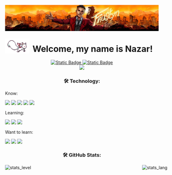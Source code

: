 
<div align="center">
  <img src="accets/main_logo.jpg"/>
</div>


<div style="display: flex; align-items: center;">
    <img height="50" width="80" src="accets/kyubey.gif" alt="Icon"/>
    <h1 style="margin-left: 10px;">Welcome, my name is Nazar!</h1>
</div>

<div align="center">
  <a href="" target="_blank">
    <img alt="Static Badge" src="https://img.shields.io/badge/TELEGRAM-whiteblue?style=for-the-badge&logo=telegram&logoColor=white&labelColor=blue&color=blue">
  </a>
  <a href="" target="_blank">
    <img alt="Static Badge" src="https://img.shields.io/badge/GMAIL-whiteblue?style=for-the-badge&logo=gmail&logoColor=white&labelColor=red&color=red">
  </a>
</div>


<div align="center">
  <img src="https://visitor-badge.laobi.icu/badge?page_id=faustynn.faustynn&"  />
</div>


<h3 align="center">🛠 Technology:</h3>
<p align="left">Know:</p>
    <img src="https://cdn.jsdelivr.net/gh/devicons/devicon@latest/icons/java/java-original.svg" height="40" />
    <img src="https://cdn.jsdelivr.net/gh/devicons/devicon@latest/icons/c/c-original.svg"  height="40"/>
    <img src="https://cdn.jsdelivr.net/gh/devicons/devicon@latest/icons/python/python-original.svg" height="40"/>
    <img src="https://cdn.jsdelivr.net/gh/devicons/devicon@latest/icons/html5/html5-original-wordmark.svg" height="40"/>
    <img src="https://cdn.jsdelivr.net/gh/devicons/devicon@latest/icons/css3/css3-original-wordmark.svg" height="40"/>

<p align="left">Learning:</p>
    <img src="https://cdn.jsdelivr.net/gh/devicons/devicon@latest/icons/spring/spring-original.svg" height="40" />
    <img src="https://cdn.jsdelivr.net/gh/devicons/devicon@latest/icons/apachekafka/apachekafka-original.svg"  height="40"/>
    <img src="https://cdn.jsdelivr.net/gh/devicons/devicon@latest/icons/redis/redis-original.svg" height="40" />

<p align="left">Want to learn:</p>
    <img src="https://cdn.jsdelivr.net/gh/devicons/devicon/icons/javascript/javascript-original.svg" height="40"  />
    <img src="https://cdn.jsdelivr.net/gh/devicons/devicon@latest/icons/cplusplus/cplusplus-original.svg" height="40"/>
    <img src="https://cdn.jsdelivr.net/gh/devicons/devicon@latest/icons/react/react-original.svg" height="40" />

###
<h3 align="center">🛠 GitHub Stats:</h3>

<div style="display: flex">
<img alt="stats_level" align="left" src="https://github-readme-stats.vercel.app/api?username=faustynn&show_icons=true&theme=dark" height="300" width="450" />
<img alt="stats_lang" align="left" src="https://github-readme-stats.vercel.app/api/top-langs/?username=faustynn&show_icons=true&theme=dark"  height="300" width="200"  />
</div>
